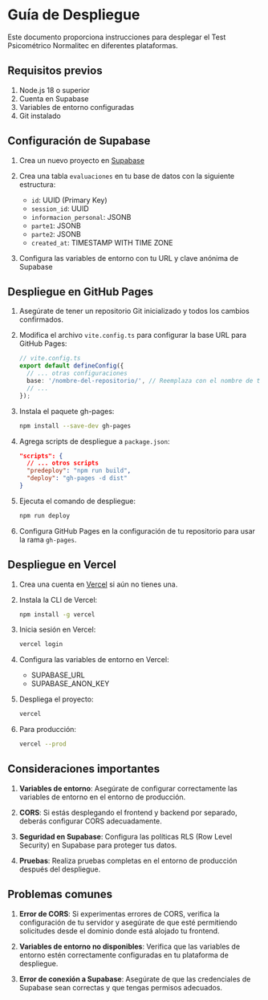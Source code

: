 # Guía de Despliegue

Este documento proporciona instrucciones para desplegar el Test Psicométrico Normalitec en diferentes plataformas.

## Requisitos previos

1. Node.js 18 o superior
2. Cuenta en Supabase
3. Variables de entorno configuradas
4. Git instalado

## Configuración de Supabase

1. Crea un nuevo proyecto en [Supabase](https://supabase.com)
2. Crea una tabla `evaluaciones` en tu base de datos con la siguiente estructura:
   - `id`: UUID (Primary Key)
   - `session_id`: UUID
   - `informacion_personal`: JSONB
   - `parte1`: JSONB
   - `parte2`: JSONB
   - `created_at`: TIMESTAMP WITH TIME ZONE

3. Configura las variables de entorno con tu URL y clave anónima de Supabase

## Despliegue en GitHub Pages

1. Asegúrate de tener un repositorio Git inicializado y todos los cambios confirmados.

2. Modifica el archivo `vite.config.ts` para configurar la base URL para GitHub Pages:
   ```typescript
   // vite.config.ts
   export default defineConfig({
     // ... otras configuraciones
     base: '/nombre-del-repositorio/', // Reemplaza con el nombre de tu repositorio
     // ...
   });
   ```

3. Instala el paquete gh-pages:
   ```bash
   npm install --save-dev gh-pages
   ```

4. Agrega scripts de despliegue a `package.json`:
   ```json
   "scripts": {
     // ... otros scripts
     "predeploy": "npm run build",
     "deploy": "gh-pages -d dist"
   }
   ```

5. Ejecuta el comando de despliegue:
   ```bash
   npm run deploy
   ```

6. Configura GitHub Pages en la configuración de tu repositorio para usar la rama `gh-pages`.

## Despliegue en Vercel

1. Crea una cuenta en [Vercel](https://vercel.com) si aún no tienes una.

2. Instala la CLI de Vercel:
   ```bash
   npm install -g vercel
   ```

3. Inicia sesión en Vercel:
   ```bash
   vercel login
   ```

4. Configura las variables de entorno en Vercel:
   - SUPABASE_URL
   - SUPABASE_ANON_KEY

5. Despliega el proyecto:
   ```bash
   vercel
   ```

6. Para producción:
   ```bash
   vercel --prod
   ```

## Consideraciones importantes

1. **Variables de entorno**: Asegúrate de configurar correctamente las variables de entorno en el entorno de producción.

2. **CORS**: Si estás desplegando el frontend y backend por separado, deberás configurar CORS adecuadamente.

3. **Seguridad en Supabase**: Configura las políticas RLS (Row Level Security) en Supabase para proteger tus datos.

4. **Pruebas**: Realiza pruebas completas en el entorno de producción después del despliegue.

## Problemas comunes

1. **Error de CORS**: Si experimentas errores de CORS, verifica la configuración de tu servidor y asegúrate de que esté permitiendo solicitudes desde el dominio donde está alojado tu frontend.

2. **Variables de entorno no disponibles**: Verifica que las variables de entorno estén correctamente configuradas en tu plataforma de despliegue.

3. **Error de conexión a Supabase**: Asegúrate de que las credenciales de Supabase sean correctas y que tengas permisos adecuados.